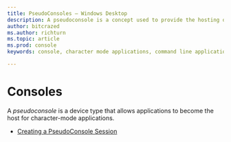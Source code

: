 ```yaml
---
title: PseudoConsoles – Windows Desktop 
description: A pseudoconsole is a concept used to provide the hosting or servicing aspect of a character-mode application.
author: bitcrazed
ms.author: richturn
ms.topic: article
ms.prod: console
keywords: console, character mode applications, command line applications, terminal applications, console api, conpty, pseudoconsole

---
```


# Consoles

A *pseudoconsole* is a device type that allows applications to become the host for character-mode applications. 

- [Creating a PseudoConsole Session](creating-a-pseudoconsole-session.md)
